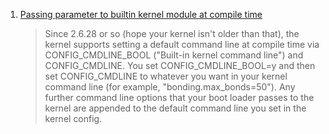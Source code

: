  1. [Passing parameter to builtin kernel module at compile time](https://stackoverflow.com/questions/22035110/passing-parameter-to-builtin-kernel-module-at-compile-time)
    
    > Since 2.6.28 or so (hope your kernel isn't older than that), the kernel supports setting a default command line at compile time via CONFIG_CMDLINE_BOOL ("Built-in kernel command line") and CONFIG_CMDLINE. You set CONFIG_CMDLINE_BOOL=y and then set CONFIG_CMDLINE to whatever you want in your kernel command line (for example, "bonding.max_bonds=50"). Any further command line options that your boot loader passes to the kernel are appended to the default command line you set in the kernel config.
